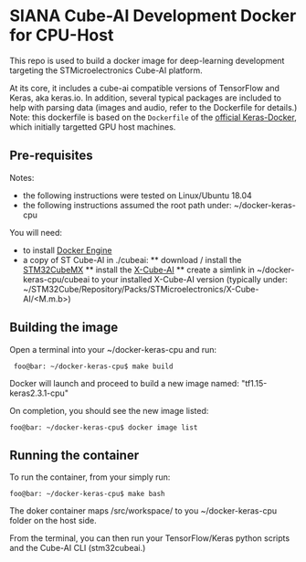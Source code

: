 # SIANA Cube-AI Development Docker for CPU-Host

This repo is used to build a docker image for deep-learning development targeting the STMicroelectronics Cube-AI platform.

At its core, it includes a cube-ai compatible versions of TensorFlow and Keras, aka keras.io. In addition, several typical packages are included to help with parsing data (images and audio, refer to the Dockerfile for details.) Note: this dockerfile is based on the `Dockerfile` of the [official Keras-Docker](https://github.com/keras-team/keras/tree/master/docker), which initially targetted GPU host machines.

## Pre-requisites
Notes:
  * the following instructions were tested on Linux/Ubuntu 18.04
  * the following instructions assumed the root path under: ~/docker-keras-cpu
 
You will need:
  * to install [Docker Engine](https://docs.docker.com/engine/install/)
  * a copy of ST Cube-AI in ./cubeai:
    ** download / install the [STM32CubeMX](https://www.st.com/en/development-tools/stm32cubemx.html)
    ** install the [X-Cube-AI](https://www.st.com/content/st_com/en/products/embedded-software/mcu-mpu-embedded-software/stm32-embedded-software/stm32cube-expansion-packages/x-cube-ai.html) 
    ** create a simlink in ~/docker-keras-cpu/cubeai to your installed X-Cube-AI version (typically under: ~/STM32Cube/Repository/Packs/STMicroelectronics/X-Cube-AI/<M.m.b>)

## Building the image
Open a terminal into your ~/docker-keras-cpu and run:
```console
 foo@bar: ~/docker-keras-cpu$ make build
```
Docker will launch and proceed to build a new image named: "tf1.15-keras2.3.1-cpu"

On completion, you should see the new image listed: 
```console
foo@bar: ~/docker-keras-cpu$ docker image list
```

## Running the container
To run the container, from your <root> simply run:
 ```console
 foo@bar: ~/docker-keras-cpu$ make bash
 ```
 
 The doker container maps /src/workspace/ to you ~/docker-keras-cpu folder on the host side.
 
 From the terminal, you can then run your TensorFlow/Keras python scripts and the Cube-AI CLI (stm32cubeai.)

